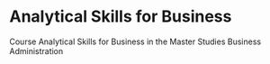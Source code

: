 # Analytical Skills for Business

Course Analytical Skills for Business in the Master Studies Business Administration
